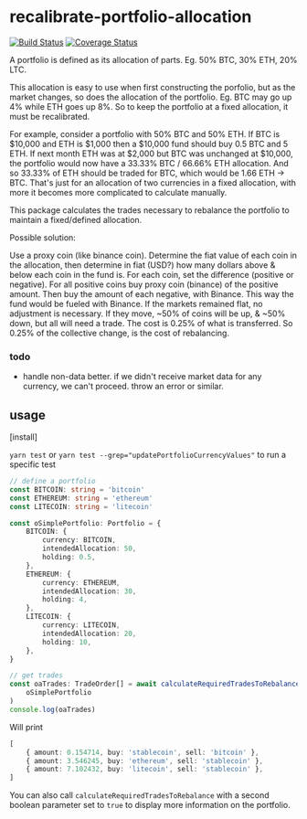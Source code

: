 # recalibrate-portfolio-allocation

[![Build Status](https://travis-ci.org/samthomson/recalibrate-portfolio-allocation.svg?branch=master)](https://travis-ci.org/samthomson/recalibrate-portfolio-allocation)
[![Coverage Status](https://coveralls.io/repos/github/samthomson/recalibrate-portfolio-allocation/badge.svg?branch=master)](https://coveralls.io/github/samthomson/recalibrate-portfolio-allocation?branch=master)

A portfolio is defined as its allocation of parts. Eg. 50% BTC, 30% ETH, 20% LTC.

This allocation is easy to use when first constructing the porfolio, but as the market changes, so does the allocation of the portfolio. Eg. BTC may go up 4% while ETH goes up 8%. So to keep the portfolio at a fixed allocation, it must be recalibrated.

For example, consider a portfolio with 50% BTC and 50% ETH.
If BTC is \$10,000 and ETH is \$1,000 then a \$10,000 fund should buy 0.5 BTC and 5 ETH.
If next month ETH was at \$2,000 but BTC was unchanged at \$10,000, the portfolio would now have a 33.33% BTC / 66.66% ETH allocation.
And so 33.33% of ETH should be traded for BTC, which would be 1.66 ETH -> BTC.
That's just for an allocation of two currencies in a fixed allocation, with more it becomes more complicated to calculate manually.

This package calculates the trades necessary to rebalance the portfolio to maintain a fixed/defined allocation.

Possible solution:

Use a proxy coin (like binance coin). Determine the fiat value of each coin in the allocation, then determine in fiat (USD?) how many dollars above & below each coin in the fund is. For each coin, set the difference (positive or negative). For all positive coins buy proxy coin (binance) of the positive amount. Then buy the amount of each negative, with Binance. This way the fund would be fueled with Binance.
If the markets remained flat, no adjustment is necessary. If they move, ~50% of coins will be up, & ~50% down, but all will need a trade. The cost is 0.25% of what is transferred. So 0.25% of the collective change, is the cost of rebalancing.

### todo

-   handle non-data better. if we didn't receive market data for any currency, we can't proceed. throw an error or similar.

## usage

[install]

`yarn test` or `yarn test --grep="updatePortfolioCurrencyValues"` to run a specific test

```typescript
// define a portfolio
const BITCOIN: string = 'bitcoin'
const ETHEREUM: string = 'ethereum'
const LITECOIN: string = 'litecoin'

const oSimplePortfolio: Portfolio = {
    BITCOIN: {
        currency: BITCOIN,
        intendedAllocation: 50,
        holding: 0.5,
    },
    ETHEREUM: {
        currency: ETHEREUM,
        intendedAllocation: 30,
        holding: 4,
    },
    LITECOIN: {
        currency: LITECOIN,
        intendedAllocation: 20,
        holding: 10,
    },
}

// get trades
const oaTrades: TradeOrder[] = await calculateRequiredTradesToRebalance(
    oSimplePortfolio
)
console.log(oaTrades)
```

Will print

```typescript
[
    { amount: 0.154714, buy: 'stablecoin', sell: 'bitcoin' },
    { amount: 3.546245, buy: 'ethereum', sell: 'stablecoin' },
    { amount: 7.102432, buy: 'litecoin', sell: 'stablecoin' },
]
```

You can also call `calculateRequiredTradesToRebalance` with a second boolean parameter set to `true` to display more information on the portfolio.